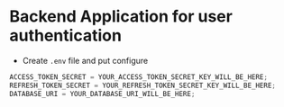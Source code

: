 # Backend Application for user authentication

- Create `.env` file and put configure

```js
ACCESS_TOKEN_SECRET = YOUR_ACCESS_TOKEN_SECRET_KEY_WILL_BE_HERE;
REFRESH_TOKEN_SECRET = YOUR_REFRESH_TOKEN_SECRET_KEY_WILL_BE_HERE;
DATABASE_URI = YOUR_DATABASE_URI_WILL_BE_HERE;
```
